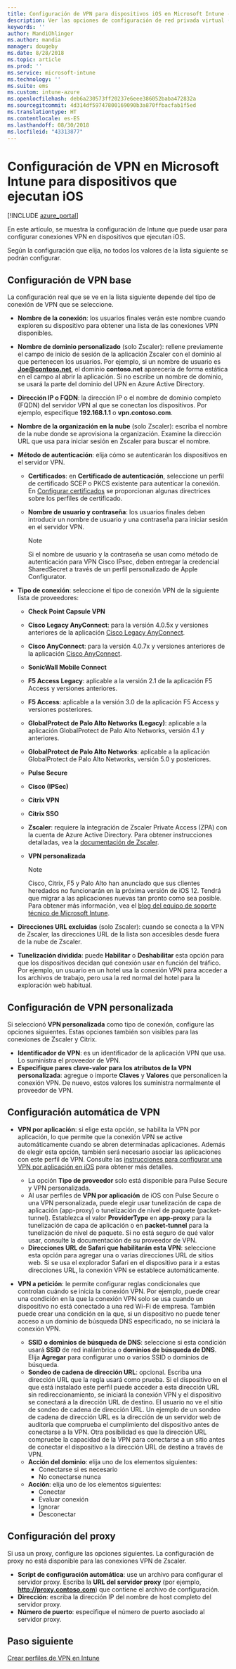 ```yaml
---
title: Configuración de VPN para dispositivos iOS en Microsoft Intune - Azure | Microsoft Docs
description: Ver las opciones de configuración de red privada virtual (VPN) disponibles, así como los detalles de conexión, los métodos de autenticación y la tunelización dividida en las opciones básicas; la configuración de VPN personalizada con el identificador y los pares de clave y valor; la configuración de VPN por aplicación que incluye las direcciones URL de Safari y las VPN a petición con dominios de búsqueda DNS o SSID; y la configuración de proxy para incluir un script de configuración, una dirección IP o FQDN y un puerto TCP en Microsoft Intune en dispositivos que ejecutan iOS.
keywords: ''
author: MandiOhlinger
ms.author: mandia
manager: dougeby
ms.date: 8/28/2018
ms.topic: article
ms.prod: ''
ms.service: microsoft-intune
ms.technology: ''
ms.suite: ems
ms.custom: intune-azure
ms.openlocfilehash: deb6a230573ff20237e6eee386052baba472832a
ms.sourcegitcommit: 4d314df59747800169090b3a870ffbacfab1f5ed
ms.translationtype: HT
ms.contentlocale: es-ES
ms.lasthandoff: 08/30/2018
ms.locfileid: "43313877"
---
```

# <a name="configure-vpn-settings-in-microsoft-intune-for-devices-running-ios"></a>Configuración de VPN en Microsoft Intune para dispositivos que ejecutan iOS

[!INCLUDE [azure_portal](./includes/azure_portal.md)]

En este artículo, se muestra la configuración de Intune que puede usar para configurar conexiones VPN en dispositivos que ejecutan iOS.

Según la configuración que elija, no todos los valores de la lista siguiente se podrán configurar.

## <a name="base-vpn-settings"></a>Configuración de VPN base
La configuración real que se ve en la lista siguiente depende del tipo de conexión de VPN que se seleccione.  
- **Nombre de la conexión**: los usuarios finales verán este nombre cuando exploren su dispositivo para obtener una lista de las conexiones VPN disponibles.
- **Nombre de dominio personalizado** (solo Zscaler): rellene previamente el campo de inicio de sesión de la aplicación Zscaler con el dominio al que pertenecen los usuarios. Por ejemplo, si un nombre de usuario es **Joe@contoso.net**, el dominio **contoso.net** aparecería de forma estática en el campo al abrir la aplicación. Si no escribe un nombre de dominio, se usará la parte del dominio del UPN en Azure Active Directory.
- **Dirección IP o FQDN**: la dirección IP o el nombre de dominio completo (FQDN) del servidor VPN al que se conectan los dispositivos. Por ejemplo, especifique **192.168.1.1** o **vpn.contoso.com**. 
- **Nombre de la organización en la nube** (solo Zscaler): escriba el nombre de la nube donde se aprovisiona la organización. Examine la dirección URL que usa para iniciar sesión en Zscaler para buscar el nombre.  
- **Método de autenticación**: elija cómo se autenticarán los dispositivos en el servidor VPN. 
  - **Certificados**: en **Certificado de autenticación**, seleccione un perfil de certificado SCEP o PKCS existente para autenticar la conexión. En [Configurar certificados](certificates-configure.md) se proporcionan algunas directrices sobre los perfiles de certificado.
  - **Nombre de usuario y contraseña**: los usuarios finales deben introducir un nombre de usuario y una contraseña para iniciar sesión en el servidor VPN.  

    > [!NOTE]
    > Si el nombre de usuario y la contraseña se usan como método de autenticación para VPN Cisco IPsec, deben entregar la credencial SharedSecret a través de un perfil personalizado de Apple Configurator.
  
- **Tipo de conexión**: seleccione el tipo de conexión VPN de la siguiente lista de proveedores:
  - **Check Point Capsule VPN**
  - **Cisco Legacy AnyConnect**: para la versión 4.0.5x y versiones anteriores de la aplicación [Cisco Legacy AnyConnect](https://itunes.apple.com/app/cisco-legacy-anyconnect/id392790924).
  - **Cisco AnyConnect**: para la versión 4.0.7x y versiones anteriores de la aplicación [Cisco AnyConnect](https://itunes.apple.com/app/cisco-anyconnect/id1135064690).
  - **SonicWall Mobile Connect**
  - **F5 Access Legacy**: aplicable a la versión 2.1 de la aplicación F5 Access y versiones anteriores.
  - **F5 Access**: aplicable a la versión 3.0 de la aplicación F5 Access y versiones posteriores.
  - **GlobalProtect de Palo Alto Networks (Legacy)**: aplicable a la aplicación GlobalProtect de Palo Alto Networks, versión 4.1 y anteriores.
  - **GlobalProtect de Palo Alto Networks**: aplicable a la aplicación GlobalProtect de Palo Alto Networks, versión 5.0 y posteriores.
  - **Pulse Secure**
  - **Cisco (IPSec)**
  - **Citrix VPN**
  - **Citrix SSO**
  - **Zscaler**: requiere la integración de Zscaler Private Access (ZPA) con la cuenta de Azure Active Directory. Para obtener instrucciones detalladas, vea la [documentación de Zscaler](https://help.zscaler.com/zpa/configuration-example-microsoft-azure-ad#Azure_UserSSO). 
  - **VPN personalizada**    

    > [!NOTE]
    > Cisco, Citrix, F5 y Palo Alto han anunciado que sus clientes heredados no funcionarán en la próxima versión de iOS 12. Tendrá que migrar a las aplicaciones nuevas tan pronto como sea posible. Para obtener más información, vea el [blog del equipo de soporte técnico de Microsoft Intune](https://go.microsoft.com/fwlink/?linkid=2013806&clcid=0x409).

* **Direcciones URL excluidas** (solo Zscaler): cuando se conecta a la VPN de Zscaler, las direcciones URL de la lista son accesibles desde fuera de la nube de Zscaler. 

- **Tunelización dividida**: puede **Habilitar** o **Deshabilitar** esta opción para que los dispositivos decidan qué conexión usar en función del tráfico. Por ejemplo, un usuario en un hotel usa la conexión VPN para acceder a los archivos de trabajo, pero usa la red normal del hotel para la exploración web habitual.   

## <a name="custom-vpn-settings"></a>Configuración de VPN personalizada

Si seleccionó **VPN personalizada** como tipo de conexión, configure las opciones siguientes. Estas opciones también son visibles para las conexiones de Zscaler y Citrix.

- **Identificador de VPN**: es un identificador de la aplicación VPN que usa. Lo suministra el proveedor de VPN.
- **Especifique pares clave-valor para los atributos de la VPN personalizada**: agregue o importe **Claves** y **Valores** que personalicen la conexión VPN. De nuevo, estos valores los suministra normalmente el proveedor de VPN.

## <a name="automatic-vpn-settings"></a>Configuración automática de VPN

- **VPN por aplicación**: si elige esta opción, se habilita la VPN por aplicación, lo que permite que la conexión VPN se active automáticamente cuando se abren determinadas aplicaciones. Además de elegir esta opción, también será necesario asociar las aplicaciones con este perfil de VPN. Consulte las [instrucciones para configurar una VPN por aplicación en iOS](vpn-setting-configure-per-app.md) para obtener más detalles. 
  - La opción **Tipo de proveedor** solo está disponible para Pulse Secure y VPN personalizada.
  - Al usar perfiles de **VPN por aplicación** de iOS con Pulse Secure o una VPN personalizada, puede elegir usar tunelización de capa de aplicación (app-proxy) o tunelización de nivel de paquete (packet-tunnel). Establezca el valor **ProviderType** en **app-proxy** para la tunelización de capa de aplicación o en **packet-tunnel** para la tunelización de nivel de paquete. Si no está seguro de qué valor usar, consulte la documentación de su proveedor de VPN. 
  - **Direcciones URL de Safari que habilitarán esta VPN**: seleccione esta opción para agregar una o varias direcciones URL de sitios web. Si se usa el explorador Safari en el dispositivo para ir a estas direcciones URL, la conexión VPN se establece automáticamente.

- **VPN a petición**: le permite configurar reglas condicionales que controlan cuándo se inicia la conexión VPN. Por ejemplo, puede crear una condición en la que la conexión VPN solo se usa cuando un dispositivo no está conectado a una red Wi-Fi de empresa. También puede crear una condición en la que, si un dispositivo no puede tener acceso a un dominio de búsqueda DNS especificado, no se iniciará la conexión VPN.

  - **SSID o dominios de búsqueda de DNS**: seleccione si esta condición usará **SSID** de red inalámbrica o **dominios de búsqueda de DNS**. Elija **Agregar** para configurar uno o varios SSID o dominios de búsqueda.
  - **Sondeo de cadena de dirección URL**: opcional. Escriba una dirección URL que la regla usará como prueba. Si el dispositivo en el que está instalado este perfil puede acceder a esta dirección URL sin redireccionamiento, se iniciará la conexión VPN y el dispositivo se conectará a la dirección URL de destino. El usuario no ve el sitio de sondeo de cadena de dirección URL. Un ejemplo de un sondeo de cadena de dirección URL es la dirección de un servidor web de auditoría que comprueba el cumplimiento del dispositivo antes de conectarse a la VPN. Otra posibilidad es que la dirección URL compruebe la capacidad de la VPN para conectarse a un sitio antes de conectar el dispositivo a la dirección URL de destino a través de VPN.
  - **Acción del dominio**: elija uno de los elementos siguientes:
    - Conectarse si es necesario
    - No conectarse nunca
  - **Acción**: elija uno de los elementos siguientes:
    - Conectar
    - Evaluar conexión
    - Ignorar
    - Desconectar

## <a name="proxy-settings"></a>Configuración del proxy
Si usa un proxy, configure las opciones siguientes. La configuración de proxy no está disponible para las conexiones VPN de Zscaler.  

- **Script de configuración automática**: use un archivo para configurar el servidor proxy. Escriba la **URL del servidor proxy** (por ejemplo, **http://proxy.contoso.com**) que contiene el archivo de configuración.
- **Dirección**: escriba la dirección IP del nombre de host completo del servidor proxy.
- **Número de puerto**: especifique el número de puerto asociado al servidor proxy.

## <a name="next-step"></a>Paso siguiente
[Crear perfiles de VPN en Intune](vpn-settings-configure.md)  
